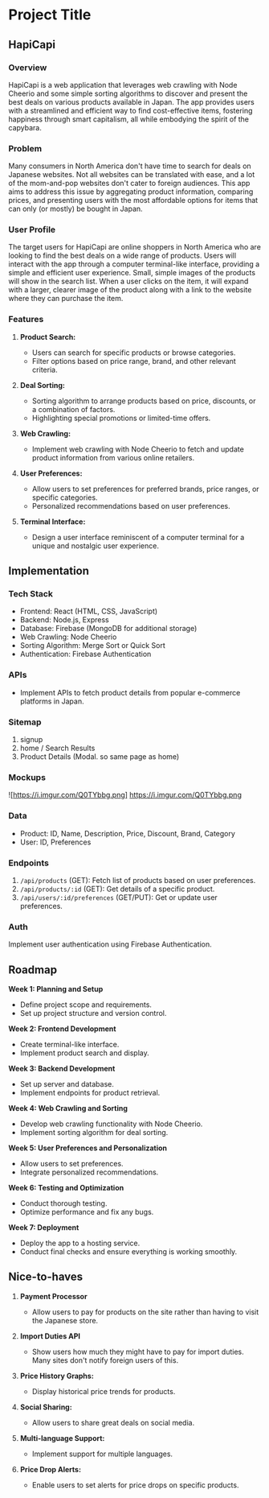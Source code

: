# Project Title

## HapiCapi

### Overview

HapiCapi is a web application that leverages web crawling with Node Cheerio and some simple sorting algorithms to discover and present the best deals on various products available in Japan. The app provides users with a streamlined and efficient way to find cost-effective items, fostering happiness through smart capitalism, all while embodying the spirit of the capybara.

### Problem

Many consumers in North America don't have time to search for deals on Japanese websites. Not all websites can be translated with ease, and a lot of the mom-and-pop websites don't cater to foreign audiences. This app aims to address this issue by aggregating product information, comparing prices, and presenting users with the most affordable options for items that can only (or mostly) be bought in Japan.

### User Profile

The target users for HapiCapi are online shoppers in North America who are looking to find the best deals on a wide range of products. Users will interact with the app through a computer terminal-like interface, providing a simple and efficient user experience. Small, simple images of the products will show in the search list. When a user clicks on the item, it will expand with a larger, clearer image of the product along with a link to the website where they can purchase the item.

### Features

1. **Product Search:**
   - Users can search for specific products or browse categories.
   - Filter options based on price range, brand, and other relevant criteria.

2. **Deal Sorting:**
   - Sorting algorithm to arrange products based on price, discounts, or a combination of factors.
   - Highlighting special promotions or limited-time offers.

3. **Web Crawling:**
   - Implement web crawling with Node Cheerio to fetch and update product information from various online retailers.

4. **User Preferences:**
   - Allow users to set preferences for preferred brands, price ranges, or specific categories.
   - Personalized recommendations based on user preferences.

5. **Terminal Interface:**
   - Design a user interface reminiscent of a computer terminal for a unique and nostalgic user experience.

## Implementation

### Tech Stack

- Frontend: React (HTML, CSS, JavaScript)
- Backend: Node.js, Express
- Database: Firebase (MongoDB for additional storage)
- Web Crawling: Node Cheerio
- Sorting Algorithm: Merge Sort or Quick Sort
- Authentication: Firebase Authentication

### APIs

- Implement APIs to fetch product details from popular e-commerce platforms in Japan.

### Sitemap

1. signup
2. home / Search Results
3. Product Details (Modal. so same page as home)

### Mockups

![https://i.imgur.com/Q0TYbbg.png] https://i.imgur.com/Q0TYbbg.png

### Data

- Product: ID, Name, Description, Price, Discount, Brand, Category
- User: ID, Preferences

### Endpoints

1. `/api/products` (GET): Fetch list of products based on user preferences.
2. `/api/products/:id` (GET): Get details of a specific product.
3. `/api/users/:id/preferences` (GET/PUT): Get or update user preferences.

### Auth

Implement user authentication using Firebase Authentication.

## Roadmap

**Week 1: Planning and Setup**
- Define project scope and requirements.
- Set up project structure and version control.

**Week 2: Frontend Development**
- Create terminal-like interface.
- Implement product search and display.

**Week 3: Backend Development**
- Set up server and database.
- Implement endpoints for product retrieval.

**Week 4: Web Crawling and Sorting**
- Develop web crawling functionality with Node Cheerio.
- Implement sorting algorithm for deal sorting.

**Week 5: User Preferences and Personalization**
- Allow users to set preferences.
- Integrate personalized recommendations.

**Week 6: Testing and Optimization**
- Conduct thorough testing.
- Optimize performance and fix any bugs.

**Week 7: Deployment**
- Deploy the app to a hosting service.
- Conduct final checks and ensure everything is working smoothly.

## Nice-to-haves

1. **Payment Processor**
    - Allow users to pay for products on the site rather than having to visit the Japanese store.

2. **Import Duties API**
    - Show users how much they might have to pay for import duties. Many sites don't notify foreign users of this.

3. **Price History Graphs:**
   - Display historical price trends for products.

4. **Social Sharing:**
   - Allow users to share great deals on social media.

5. **Multi-language Support:**
   - Implement support for multiple languages.

6. **Price Drop Alerts:**
   - Enable users to set alerts for price drops on specific products.